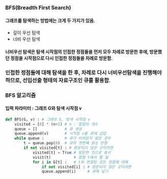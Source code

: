 ### BFS(Breadth First Search)
#### 그래프를 탐색하는 방법에는 크게 두 가지가 있음.

* 깊이 우선 탐색
* 너비 우선 탐색

#### 너비우선 탐색은 탐색 시작점의 인접한 정점들을 먼저 모두 차례로 방문한 후에, 방문했던 정점을 시작점으로 다시 인접한 정점들을 차례로 방문함.

### 인접한 정점들에 대해 탐색을 한 후, 차례로 다시 너비우선탐색을 진행해야 하므로, 선입선출 형태의 자료구조인 큐를 활용함.

### BFS 알고리즘
#### 입력 파라미터 : 그래프 G와 탐색 시작점 v

```python
def BFS(G, v) : # 그래프 G, 탐색 시작점 v
    visited = [0] * (n+1) # n : 정점의 개수
    queue = []            # 큐 생성
    queue.append(v)       # 시작점 v를 큐에 삽입
    while queue :         # 큐가 비어있지 않은 경우
        t = queue.pop(0)  # 큐의 첫번째 원소 반환
        if not visited[t] : # 방문되지 않은 곳이라면
            visited[t] = True # 방문한 것으로 표시
            visit(t)          # 정점 t에서 할 일
            for i in G[t] :   # t와 연결된 모든 정점에 대해
                if not visited[i] : # 방문되지 않은 곳이라면
                queue.append(i)     # 큐에 넣기
```
